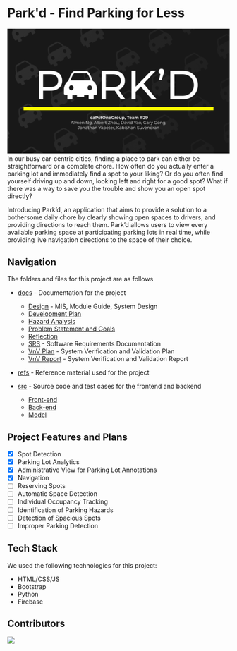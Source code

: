 # Park'd - Find Parking for Less

![main-logo](main.png)
In our busy car-centric cities, finding a place to park can either be straightforward or a complete chore. How often do you actually enter a parking lot and immediately find a spot to your liking? Or do you often find yourself driving up and down, looking left and right for a good spot? What if there was a way to save you the trouble and show you an open spot directly? 

Introducing Park’d, an application that aims to provide a solution to a bothersome daily chore by clearly showing open spaces to drivers, and providing directions to reach them. Park’d allows users to view every available parking space at participating parking lots in real time, while providing live navigation directions to the space of their choice.

## Navigation
The folders and files for this project are as follows

- [docs](https://github.com/parkd-app/park-d/tree/main/docs) - Documentation for the project
  - [Design](https://github.com/parkd-app/park-d/tree/main/docs/Design) - MIS, Module Guide, System Design 
  - [Development Plan](https://github.com/parkd-app/park-d/tree/main/docs/DevelopmentPlan)
  - [Hazard Analysis](https://github.com/parkd-app/park-d/tree/main/docs/HazardAnalysis)
  - [Problem Statement and Goals](https://github.com/parkd-app/park-d/tree/main/docs/ProblemStatementAndGoals)
  - [Reflection](https://github.com/parkd-app/park-d/tree/main/docs/Reflection)
  - [SRS](https://github.com/parkd-app/park-d/tree/main/docs/SRS) - Software Requirements Documentation
  - [VnV Plan](https://github.com/parkd-app/park-d/tree/main/docs/VnVPlan) - System Verification and Validation Plan
  - [VnV Report](https://github.com/parkd-app/park-d/tree/main/docs/VnVReport) - System Verification and Validation Report

- [refs](https://github.com/parkd-app/park-d/tree/main/refs) - Reference material used for the project

- [src](https://github.com/parkd-app/park-d/tree/main/src) - Source code and test cases for the frontend and backend
  - [Front-end](https://github.com/parkd-app/park-d/tree/main/src/park-d-front-end)
  - [Back-end](https://github.com/parkd-app/park-d/tree/main/src/pard-d-api)
  - [Model](https://github.com/parkd-app/park-d/tree/main/src/park_d_model_service)

## Project Features and Plans
- [X] Spot Detection
- [X] Parking Lot Analytics
- [X] Administrative View for Parking Lot Annotations
- [X] Navigation
- [ ] Reserving Spots
- [ ] Automatic Space Detection
- [ ] Individual Occupancy Tracking
- [ ] Identification of Parking Hazards
- [ ] Detection of Spacious Spots
- [ ] Improper Parking Detection
## Tech Stack
We used the following technologies for this project:
- HTML/CSS/JS
- Bootstrap
- Python
- Firebase

## Contributors
<a href="https://github.com/parkd-app/park-d/graphs/contributors">
  <img src="https://contrib.rocks/image?repo=parkd-app/park-d" />
</a>
